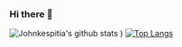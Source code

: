 ### Hi there 👋

![Johnkespitia's github stats](https://github-readme-stats.vercel.app/api?username=johnkespitia&show_icons=true&theme=dark)
)
[![Top Langs](https://github-readme-stats.vercel.app/api/top-langs/?username=johnkespitia)](https://github.com/johnkespitia/github-readme-stats)

<!--
**johnkespitia/johnkespitia** is a ✨ _special_ ✨ repository because its `README.md` (this file) appears on your GitHub profile.

Here are some ideas to get you started:

- 🔭 I’m currently working on ...
- 🌱 I’m currently learning ...
- 👯 I’m looking to collaborate on ...
- 🤔 I’m looking for help with ...
- 💬 Ask me about ...
- 📫 How to reach me: ...
- 😄 Pronouns: ...
- ⚡ Fun fact: ...
-->
